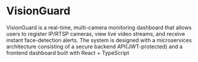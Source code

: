# VisionGuard
VisionGuard is a real-time, multi-camera monitoring dashboard that allows users to register IP/RTSP cameras, view live video streams, and receive instant face-detection alerts. The system is designed with a microservices architecture consisting of a secure backend API(JWT-protected) and a frontend dashboard built with React + TypeScript
